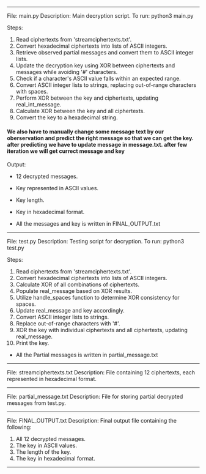________________________________________________________________________
File: main.py
Description: Main decryption script.
To run: python3 main.py

Steps:
1. Read ciphertexts from 'streamciphertexts.txt'.
2. Convert hexadecimal ciphertexts into lists of ASCII integers.
3. Retrieve observed partial messages and convert them to ASCII integer lists.
4. Update the decryption key using XOR between ciphertexts and messages while avoiding '#' characters.
5. Check if a character's ASCII value falls within an expected range.
6. Convert ASCII integer lists to strings, replacing out-of-range characters with spaces.
7. Perform XOR between the key and ciphertexts, updating real_int_message.
8. Calculate XOR between the key and all ciphertexts.
9. Convert the key to a hexadecimal string.


#### We also have to manually change some message text by our oberservation and predict the right message so that we can get the key. after predicting we have to update message in message.txt. after few iteration we will get currect message and key  ######

Output:
- 12 decrypted messages.
- Key represented in ASCII values.
- Key length.
- Key in hexadecimal format.

- All the messages and key is written in FINAL_OUTPUT.txt

________________________________________________________________________
File: test.py
Description: Testing script for decryption.
To run: python3 test.py

Steps:
1. Read ciphertexts from 'streamciphertexts.txt'.
2. Convert hexadecimal ciphertexts into lists of ASCII integers.
3. Calculate XOR of all combinations of ciphertexts.
4. Populate real_message based on XOR results.
5. Utilize handle_spaces function to determine XOR consistency for spaces.
6. Update real_message and key accordingly.
7. Convert ASCII integer lists to strings.
8. Replace out-of-range characters with '#'.
9. XOR the key with individual ciphertexts and all ciphertexts, updating real_message.
10. Print the key.

- All the Partial messages is written in partial_message.txt

________________________________________________________________________
File: streamciphertexts.txt
Description: File containing 12 ciphertexts, each represented in hexadecimal format.

________________________________________________________________________
File: partial_message.txt
Description: File for storing partial decrypted messages from test.py.

________________________________________________________________________
File: FINAL_OUTPUT.txt
Description: Final output file containing the following:
1. All 12 decrypted messages.
2. The key in ASCII values.
3. The length of the key.
4. The key in hexadecimal format.
________________________________________________________________________
